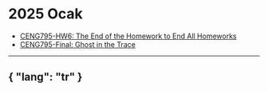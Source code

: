 # 2025 Ocak

- [CENG795-HW6: The End of the Homework to End All Homeworks](/gönderiler/2025/01/ceng795-hw6)
- [CENG795-Final: Ghost in the Trace](/gönderiler/2025/01/ceng795-final)



---
{
    "lang": "tr"
}
---


